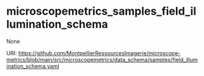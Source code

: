 # microscopemetrics_samples_field_illumination_schema

None

URI: https://github.com/MontpellierRessourcesImagerie/microscope-metrics/blob/main/src/microscopemetrics/data_schema/samples/field_illumination_schema.yaml

